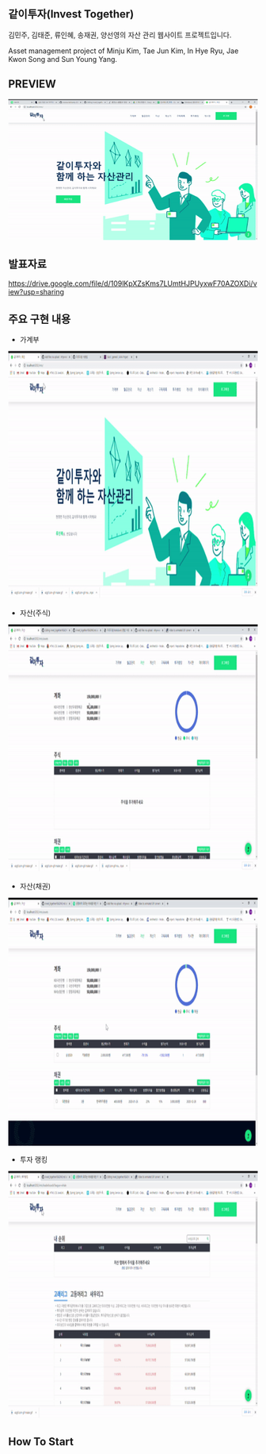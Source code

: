 ## 같이투자(Invest Together)
김민주, 김태준, 류인혜, 송재권, 양선영의 자산 관리 웹사이트 프로젝트입니다.

Asset management project of Minju Kim, Tae Jun Kim, In Hye Ryu, Jae Kwon Song and Sun Young Yang.
## PREVIEW
![이미지](./images/ezgif.com-gif-maker.gif)

## 발표자료
https://drive.google.com/file/d/109lKpXZsKms7LUmtHJPUyxwF70AZOXDi/view?usp=sharing
## 주요 구현 내용

+ 가계부

<img src="./images/bank_trans.gif" width="800" height="500">

+ 자산(주식)

<img src="./images/asset_stock.gif" width="800" height="500">

+ 자산(채권)
<img src="./images/asset_bond.gif" width="800" height="500">

+ 투자 랭킹
<img src="./images/ranking.gif" width="800" height="500">

## How To Start
